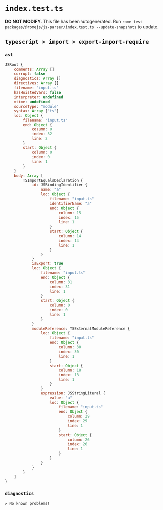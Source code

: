 # `index.test.ts`

**DO NOT MODIFY**. This file has been autogenerated. Run `rome test packages/@romejs/js-parser/index.test.ts --update-snapshots` to update.

## `typescript > import > export-import-require`

### `ast`

```javascript
JSRoot {
	comments: Array []
	corrupt: false
	diagnostics: Array []
	directives: Array []
	filename: "input.ts"
	hasHoistedVars: false
	interpreter: undefined
	mtime: undefined
	sourceType: "module"
	syntax: Array ["ts"]
	loc: Object {
		filename: "input.ts"
		end: Object {
			column: 0
			index: 32
			line: 2
		}
		start: Object {
			column: 0
			index: 0
			line: 1
		}
	}
	body: Array [
		TSImportEqualsDeclaration {
			id: JSBindingIdentifier {
				name: "a"
				loc: Object {
					filename: "input.ts"
					identifierName: "a"
					end: Object {
						column: 15
						index: 15
						line: 1
					}
					start: Object {
						column: 14
						index: 14
						line: 1
					}
				}
			}
			isExport: true
			loc: Object {
				filename: "input.ts"
				end: Object {
					column: 31
					index: 31
					line: 1
				}
				start: Object {
					column: 0
					index: 0
					line: 1
				}
			}
			moduleReference: TSExternalModuleReference {
				loc: Object {
					filename: "input.ts"
					end: Object {
						column: 30
						index: 30
						line: 1
					}
					start: Object {
						column: 18
						index: 18
						line: 1
					}
				}
				expression: JSStringLiteral {
					value: "a"
					loc: Object {
						filename: "input.ts"
						end: Object {
							column: 29
							index: 29
							line: 1
						}
						start: Object {
							column: 26
							index: 26
							line: 1
						}
					}
				}
			}
		}
	]
}
```

### `diagnostics`

```
✔ No known problems!

```
